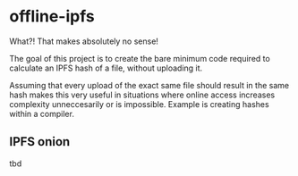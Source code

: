 # offline-ipfs

What?! That makes absolutely no sense!

The goal of this project is to create the bare minimum code required to calculate an IPFS hash of a file, without uploading it.

Assuming that every upload of the exact same file should result in the same hash makes this very useful in situations where
online access increases complexity unneccesarily or is impossible. Example is creating hashes within a compiler.

## IPFS onion

tbd